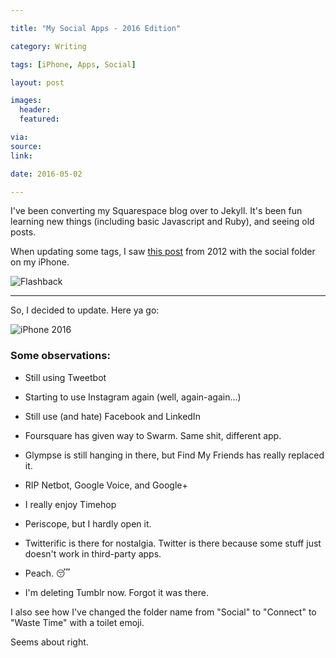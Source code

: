 ```yaml
---

title: "My Social Apps - 2016 Edition"

category: Writing

tags: [iPhone, Apps, Social]

layout: post

images:
  header:
  featured:

via: 
source: 
link: 

date: 2016-05-02

---
```


I've been converting my Squarespace blog over to Jekyll.  It's been fun learning new things (including basic Javascript and Ruby), and seeing old posts.  

When updating some tags, I saw [this post](http://www.cocktailsandcoffee.com/writing/as-time-goes-by/) from 2012 with the social folder on my iPhone.  

![Flashback](https://s3-us-west-2.amazonaws.com/www.jimmylittle.com/site_images/astimegoesby/after.jpeg)

---

So, I decided to update.  Here ya go:

![iPhone 2016](https://s3-us-west-2.amazonaws.com/www.jimmylittle.com/post-images/2016social.PNG)

### Some observations:


 - Still using Tweetbot
 
 - Starting to use Instagram again (well, again-again...)
 
 - Still use (and hate) Facebook and LinkedIn
 
 - Foursquare has given way to Swarm.  Same shit, different app.
 
 - Glympse is still hanging in there, but Find My Friends has really replaced it.
 
 - RIP Netbot, Google Voice, and Google+
 
 - I really enjoy Timehop
 
 - Periscope, but I hardly open it.
 
 - Twitterific is there for nostalgia. Twitter is there because some stuff just doesn't work in third-party apps.
 
 - Peach.  😴
 
 - I'm deleting Tumblr now.  Forgot it was there.
 

I also see how I've changed the folder name from "Social" to "Connect" to "Waste Time" with a toilet emoji.  

Seems about right.

